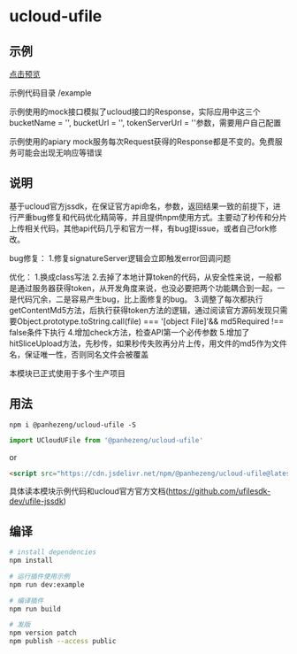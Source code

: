 # ucloud-ufile

## 示例

[点击预览](https://panhezeng.github.io/ucloud-ufile-js/)

示例代码目录 /example

示例使用的mock接口模拟了ucloud接口的Response，实际应用中这三个bucketName = '', bucketUrl = '', tokenServerUrl = ''参数，需要用户自己配置

示例使用的apiary mock服务每次Request获得的Response都是不变的。免费服务可能会出现无响应等错误

## 说明

基于ucloud官方jssdk，在保证官方api命名，参数，返回结果一致的前提下，进行严重bug修复和代码优化精简等，并且提供npm使用方式。主要动了秒传和分片上传相关代码，其他api代码几乎和官方一样，有bug提issue，或者自己fork修改。

bug修复：
1.修复signatureServer逻辑会立即触发error回调问题

优化：
1.换成class写法
2.去掉了本地计算token的代码，从安全性来说，一般都是通过服务器获得token，从开发角度来说，也没必要把两个功能耦合到一起，一是代码冗余，二是容易产生bug，比上面修复的bug。
3.调整了每次都执行getContentMd5方法，后执行获得token方法的逻辑，通过阅读官方源码发现只需要Object.prototype.toString.call(file) === '[object File]'&& md5Required !== false条件下执行
4.增加check方法，检查API第一个必传参数
5.增加了hitSliceUpload方法，先秒传，如果秒传失败再分片上传，用文件的md5作为文件名，保证唯一性，否则同名文件会被覆盖

本模块已正式使用于多个生产项目

## 用法

`npm i @panhezeng/ucloud-ufile -S`

```javascript
import UCloudUFile from '@panhezeng/ucloud-ufile'
```

or 

```html
<script src="https://cdn.jsdelivr.net/npm/@panhezeng/ucloud-ufile@latest/dist/ucloud-ufile.min.js"></script>
```

具体读本模块示例代码和ucloud官方官方文档(https://github.com/ufilesdk-dev/ufile-jssdk)

## 编译

``` bash
# install dependencies
npm install

# 运行插件使用示例
npm run dev:example

# 编译插件
npm run build

# 发版
npm version patch
npm publish --access public
```

